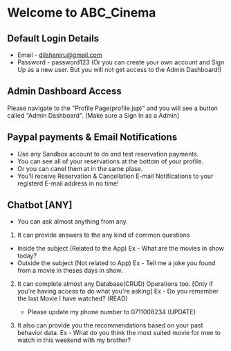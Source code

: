 # Welcome to ABC_Cinema

## Default Login Details
- Email     - dilshaniru@gmail.com
- Password  - password123
(Or you can create your own account and Sign Up as a new user. But you will not get access to the Admin Dashboard!)

## Admin Dashboard Access
Please navigate to the "Profile Page(profile.jsp)" and you will see a button called "Admin Dashboard".
[Make sure a Sign In as a Admin]

## Paypal payments & Email Notifications
- Use any Sandbox account to do and test reservation payments.
- You can see all of your reservations at the bottom of your profile.
- Or you can canel them at in the same plase.
- You'll receive Reservation & Cancellation E-mail Notifications to your registerd E-mail address in no time!

## Chatbot [ANY]
- You can ask almost anything from any.

1) It can provide answers to the any kind of common questions
  - Inside the subject (Related to the App)
    Ex - What are the movies in show today?
  - Outside the subject (Not related to App)
    Ex - Tell me a joke you found from a movie in theses days in show.

2) It can complete almost any Database(CRUD) Operations too. [Only if you're having access to do what you're asking]
   Ex - Do you remember the last Movie I have watched? (READ)
      - Please update my phone number to 0711008234 (UPDATE)

3) It also can provide you the recommendations based on your past behavior data.
   Ex - What do you think the most suited movie for mee to watch in this weekend with my brother?
  
